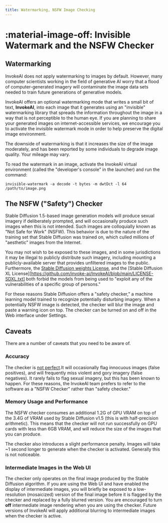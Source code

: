 ```yaml
---
title: Watermarking, NSFW Image Checking
---
```


# :material-image-off: Invisible Watermark and the NSFW Checker

## Watermarking

InvokeAI does not apply watermarking to images by default. However,
many computer scientists working in the field of generative AI worry
that a flood of computer-generated imagery will contaminate the image
data sets needed to train future generations of generative models.

InvokeAI offers an optional watermarking mode that writes a small bit
of text, **InvokeAI**, into each image that it generates using an
"invisible" watermarking library that spreads the information
throughout the image in a way that is not perceptible to the human
eye. If you are planning to share your generated images on
internet-accessible services, we encourage you to activate the
invisible watermark mode in order to help preserve the digital image
environment.

The downside of watermarking is that it increases the size of the
image moderately, and has been reported by some individuals to degrade
image quality. Your mileage may vary.

To read the watermark in an image, activate the InvokeAI virtual
environment (called the "developer's console" in the launcher) and run
the command:

```
invisible-watermark -a decode -t bytes -m dwtDct -l 64 /path/to/image.png
```

## The NSFW ("Safety") Checker

Stable Diffusion 1.5-based image generation models will produce sexual
imagery if deliberately prompted, and will occasionally produce such
images when this is not intended. Such images are colloquially known
as "Not Safe for Work" (NSFW). This behavior is due to the nature of
the training set that Stable Diffusion was trained on, which culled
millions of "aesthetic" images from the Internet.

You may not wish to be exposed to these images, and in some
jurisdictions it may be illegal to publicly distribute such imagery,
including mounting a publicly-available server that provides
unfiltered images to the public. Furthermore, the [Stable Diffusion
weights
License](https://github.com/invoke-ai/InvokeAI/blob/main/LICENSE-SD1+SD2.txt),
and the [Stable Diffusion XL
License][https://github.com/invoke-ai/InvokeAI/blob/main/LICENSE-SDXL.txt]
both forbid the models from being used to "exploit any of the
vulnerabilities of a specific group of persons."

For these reasons Stable Diffusion offers a "safety checker," a
machine learning model trained to recognize potentially disturbing
imagery. When a potentially NSFW image is detected, the checker will
blur the image and paste a warning icon on top. The checker can be
turned on and off in the Web interface under Settings.

## Caveats

There are a number of caveats that you need to be aware of.

### Accuracy

The checker is [not perfect](https://arxiv.org/abs/2210.04610).It will
occasionally flag innocuous images (false positives), and will
frequently miss violent and gory imagery (false negatives). It rarely
fails to flag sexual imagery, but this has been known to happen. For
these reasons, the InvokeAI team prefers to refer to the software as a
"NSFW Checker" rather than "safety checker."

### Memory Usage and Performance

The NSFW checker consumes an additional 1.2G of GPU VRAM on top of the
3.4G of VRAM used by Stable Diffusion v1.5 (this is with
half-precision arithmetic). This means that the checker will not run
successfully on GPU cards with less than 6GB VRAM, and will reduce the
size of the images that you can produce.

The checker also introduces a slight performance penalty. Images will
take ~1 second longer to generate when the checker is
activated. Generally this is not noticeable.

### Intermediate Images in the Web UI

The checker only operates on the final image produced by the Stable
Diffusion algorithm. If you are using the Web UI and have enabled the
display of intermediate images, you will briefly be exposed to a
low-resolution (mosaicized) version of the final image before it is
flagged by the checker and replaced by a fully blurred version. You
are encouraged to turn **off** intermediate image rendering when you
are using the checker. Future versions of InvokeAI will apply
additional blurring to intermediate images when the checker is active.

